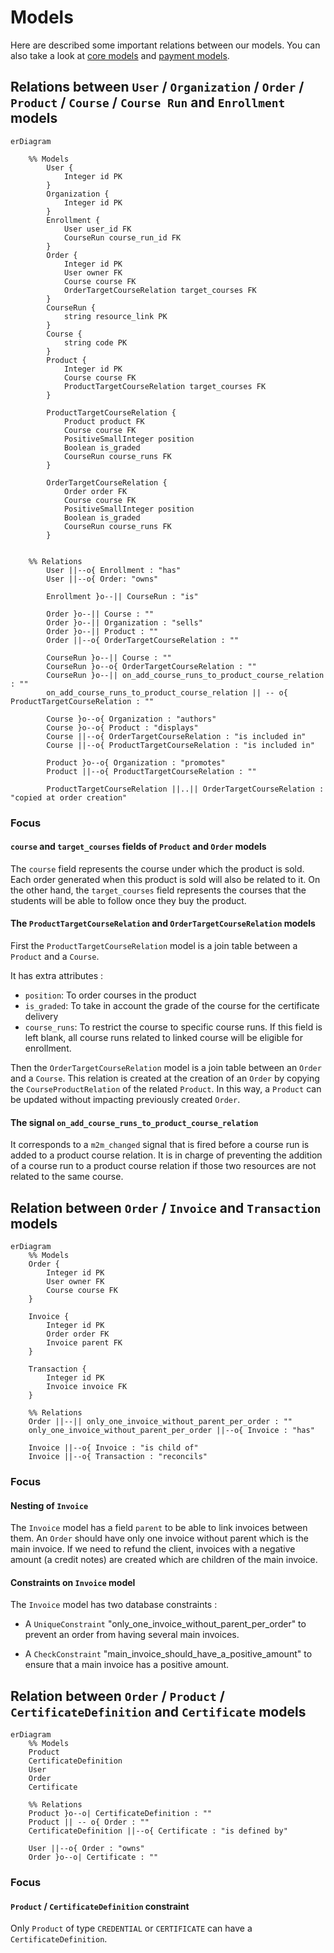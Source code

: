 # Models

Here are described some important relations between our models.
You can also take a look at [core models](https://github.com/openfun/joanie/tree/main/src/backend/joanie/core/models)
and [payment models](https://github.com/openfun/joanie/tree/main/src/backend/joanie/payment/models.py).

## Relations between `User` / `Organization` / `Order` / `Product` / `Course` / `Course Run` and `Enrollment` models

```mermaid
erDiagram

    %% Models
        User {
            Integer id PK
        }
        Organization {
            Integer id PK
        }
        Enrollment {
            User user_id FK
            CourseRun course_run_id FK
        }
        Order {
            Integer id PK
            User owner FK
            Course course FK
            OrderTargetCourseRelation target_courses FK
        }
        CourseRun {
            string resource_link PK
        }
        Course {
            string code PK 
        }
        Product {
            Integer id PK
            Course course FK
            ProductTargetCourseRelation target_courses FK
        }
        
        ProductTargetCourseRelation {
            Product product FK
            Course course FK
            PositiveSmallInteger position
            Boolean is_graded
            CourseRun course_runs FK
        }
        
        OrderTargetCourseRelation {
            Order order FK
            Course course FK
            PositiveSmallInteger position
            Boolean is_graded
            CourseRun course_runs FK
        }
        
    
    %% Relations
        User ||--o{ Enrollment : "has"
        User ||--o{ Order: "owns"
        
        Enrollment }o--|| CourseRun : "is"
        
        Order }o--|| Course : ""
        Order }o--|| Organization : "sells"
        Order }o--|| Product : ""
        Order ||--o{ OrderTargetCourseRelation : ""
        
        CourseRun }o--|| Course : ""
        CourseRun }o--o{ OrderTargetCourseRelation : "" 
        CourseRun }o--|| on_add_course_runs_to_product_course_relation : ""
        on_add_course_runs_to_product_course_relation || -- o{ ProductTargetCourseRelation : ""
        
        Course }o--o{ Organization : "authors"
        Course }o--o{ Product : "displays"
        Course ||--o{ OrderTargetCourseRelation : "is included in"
        Course ||--o{ ProductTargetCourseRelation : "is included in"

        Product }o--o{ Organization : "promotes"
        Product ||--o{ ProductTargetCourseRelation : ""
        
        ProductTargetCourseRelation ||..|| OrderTargetCourseRelation : "copied at order creation"
```

### Focus

#### `course` and `target_courses` fields of `Product` and `Order` models

The `course` field represents the course under which the product is sold. Each order generated when
this product is sold will also be related to it. On the other hand, the `target_courses` field
represents the courses that the students will be able to follow once they buy the product.

#### The `ProductTargetCourseRelation` and `OrderTargetCourseRelation` models

First the `ProductTargetCourseRelation` model is a join table between  a `Product` and a `Course`.

It has extra attributes :
- `position`: To order courses in the product
- `is_graded`: To take in account the grade of the course for the certificate delivery
- `course_runs`: To restrict the course to specific course runs. If this field is left blank, all 
  course runs related to linked course will be eligible for enrollment.

Then the `OrderTargetCourseRelation` model is a join table between an `Order` and a `Course`.
This relation is created at the creation of an `Order` by copying the `CourseProductRelation`
of the related `Product`. In this way, a `Product` can be updated without impacting previously
created `Order`.

#### The signal `on_add_course_runs_to_product_course_relation`

It corresponds to a `m2m_changed` signal that is fired before a course run is added to a
product course relation. It is in charge of preventing the addition of a course run to a product
course relation if those two resources are not related to the same course.


## Relation between `Order` / `Invoice` and `Transaction` models

```mermaid
erDiagram
    %% Models
    Order {
        Integer id PK
        User owner FK
        Course course FK
    }

    Invoice {
        Integer id PK
        Order order FK
        Invoice parent FK
    }
    
    Transaction {
        Integer id PK
        Invoice invoice FK
    }
    
    %% Relations
    Order ||--|| only_one_invoice_without_parent_per_order : ""
    only_one_invoice_without_parent_per_order ||--o{ Invoice : "has"
    
    Invoice ||--o{ Invoice : "is child of"
    Invoice ||--o{ Transaction : "reconcils"
```

### Focus

#### Nesting of `Invoice`

The `Invoice` model has a field `parent` to be able to link invoices between them.
An `Order` should have only one invoice without parent which is the main invoice. If we
need to refund the client, invoices with a negative amount (a credit notes) are created
which are children of the main invoice.

#### Constraints on `Invoice` model

The `Invoice` model has two database constraints :

- A `UniqueConstraint` "only_one_invoice_without_parent_per_order" to prevent an order from 
having several main invoices.

- A `CheckConstraint` "main_invoice_should_have_a_positive_amount" to ensure that a
main invoice has a positive amount.

## Relation between `Order` / `Product` / `CertificateDefinition` and `Certificate` models

```mermaid
erDiagram
    %% Models
    Product
    CertificateDefinition
    User
    Order
    Certificate
    
    %% Relations
    Product }o--o| CertificateDefinition : ""
    Product || -- o{ Order : ""
    CertificateDefinition ||--o{ Certificate : "is defined by"
    
    User ||--o{ Order : "owns"
    Order }o--o| Certificate : ""
```

### Focus

#### `Product` / `CertificateDefinition` constraint

Only `Product` of type `CREDENTIAL` or `CERTIFICATE` can have a `CertificateDefinition`.
